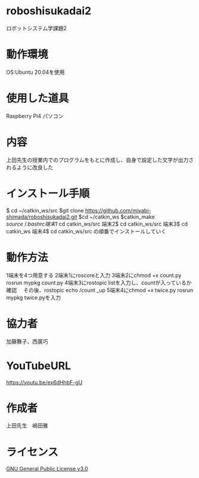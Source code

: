 # roboshisukadai2
ロボットシステム学課題2
# 動作環境
OS:Ubuntu 20.04を使用
# 使用した道具
Raspberry Pi4
パソコン
# 内容
上田先生の授業内でのプログラムをもとに作成し、自身で設定した文字が出力されるように改良した
# インストール手順
$ cd ~/catkin_ws/src
$git clone https://github.com/miyabi-shimada/roboshisukadai2.git
$cd ~/catkin_ws
$catkin_make
$source ~/.bashrc
端末1$ cd catkin_ws/src
端末2$ cd catkin_ws/src
端末3$ cd catkin_ws
端末4$ cd catkin_ws/src
の順番でインストールしていく
# 動作方法
1端末を4つ用意する
2端末1にroscoreと入力
3端末2にchmod +x count.py
 rosrun mypkg count.py
4端末3にrostopic listを入力し、countが入っているか確認
　その後、rostopic echo /count _up
5端末4にchmod +x twice.py
 rosrun mypkg twice.pyを入力
# 協力者
加藤舞子、西廣巧
# YouTubeURL
https://youtu.be/ex6dHhbF-gU
# 作成者
上田先生　嶋田雅
# ライセンス
[GNU General Public License v3.0](https://github.com/kiyoshirou-kawanabe/Robosys_Devicedriver/blob/main/COPYING)
